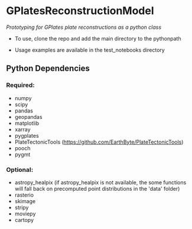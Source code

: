 # GPlatesReconstructionModel

*Prototyping for GPlates plate reconstructions as a python class*

- To use, clone the repo and add the main directory to the pythonpath

- Usage examples are available in the test_notebooks directory

## Python Dependencies
### Required:
- numpy
- scipy
- pandas
- geopandas
- matplotlib
- xarray
- pygplates
- PlateTectonicTools (https://github.com/EarthByte/PlateTectonicTools)
- pooch
- pygmt

### Optional:
- astropy_healpix (if astropy_healpix is not available, the some functions will fall back on precomputed point distributions in the 'data' folder)
- rasterio
- skimage
- stripy
- moviepy
- cartopy


